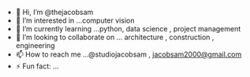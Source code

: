 - 👋 Hi, I’m @thejacobsam
- 👀 I’m interested in ...computer vision
- 🌱 I’m currently learning ...python, data science , project management
- 💞️ I’m looking to collaborate on ... architecture , construction , engineering
- 📫 How to reach me ...@studiojacobsam  , jacobsam2000@gmail.com
- ⚡ Fun fact: ...

<!---
thejacobsam/thejacobsam is a ✨ special ✨ repository because its `README.md` (this file) appears on your GitHub profile.
You can click the Preview link to take a look at your changes.
--->
